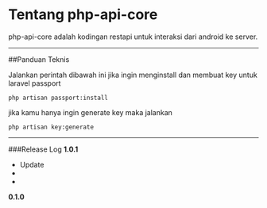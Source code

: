 # Tentang php-api-core
php-api-core adalah kodingan restapi untuk interaksi dari android ke server.

----

##Panduan Teknis

Jalankan perintah dibawah ini jika ingin menginstall dan membuat key untuk laravel passport

`
php artisan passport:install
`

jika kamu hanya ingin generate key maka jalankan

`
php artisan key:generate
`

-------

###Release Log
**1.0.1**

- Update
-
-

**0.1.0**
